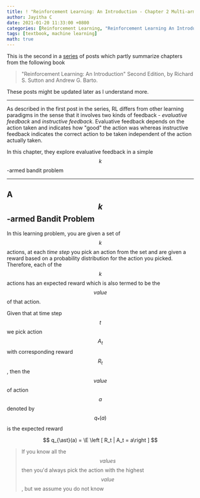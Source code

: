 ```yaml
---
title: ! "Reinforcement Learning: An Introduction - Chapter 2 Multi-armed Bandits"
author: Jayitha C
date: 2021-01-20 11:33:00 +0800
categories: [Reinforcement Learning, "Reinforcement Learning An Introduction", "Tabular Solution Methods"]
tags: [textbook, machine learning]
math: true
---
```


This is the second in a [series](https://jayitha.github.io/categories/reinforcement-learning-an-introduction/) of posts which partly summarize chapters from the following book

> "Reinforcement Learning: An Introduction" Second Edition, by Richard S. Sutton and Andrew G. Barto. 

These posts might be updated later as I understand more. 

---

As described in the first post in the series, RL differs from other learning paradigms in the sense that it involves two kinds of feedback - _evaluative feedback_ and _instructive feedback_. Evaluative feedback depends on the action taken and indicates how "good" the action was whereas instructive feedback indicates the correct action to be taken independent of the action actually taken. 

In this chapter, they explore evaluative feedback in a simple $$ k $$-armed bandit problem

---

$$ \newcommand{\E}{\mathbb{E}} $$

## A $$ k $$-armed Bandit Problem

In this learning problem, you are given a set of $$ k $$ actions, at each _time step_ you pick an action from the set and are given a reward based on a probability distribution for the action you picked. Therefore, each of the $$ k $$ actions has an expected reward which is also termed to be the $$ value $$ of that action.

Given that at time step $$ t $$ we pick action $$ A_t $$ with corresponding reward $$ R_t $$, then the $$ value $$ of action $$ a $$ denoted by $$ q_{\ast}(a) $$ is the expected reward

$$ q_{\ast}(a) =  \E \left [ R_t | A_t = a\right ] $$

> If you know all the $$ values $$ then you'd always pick the action with the highest $$ value $$, but we assume you do not know


